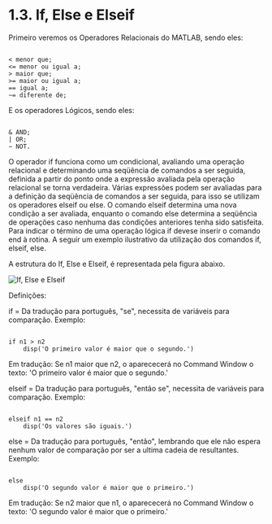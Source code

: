 # 1.3. If, Else e Elseif

Primeiro veremos os Operadores Relacionais do MATLAB, sendo eles:

<pre><code>
< menor que;
<= menor ou igual a;
> maior que;
>= maior ou igual a;
== igual a;
∼= diferente de;
</pre></code>

E os operadores Lógicos, sendo eles:

<pre><code>
& AND;
| OR;
∼ NOT.
</pre></code>

O operador if funciona como um condicional, avaliando uma operação relacional e determinando uma seqüência de comandos a ser seguida, definida a partir do ponto onde a expressão avaliada pela operação relacional se torna verdadeira.
Várias expressões podem ser avaliadas para a definição da seqüência de comandos a ser seguida, para isso se utilizam os operadores elseif ou else. O comando elseif determina uma nova condição a ser avaliada, enquanto o comando else determina a seqüência de operações caso nenhuma das condições anteriores tenha sido satisfeita.
Para indicar o término de uma operação lógica if devese inserir o comando end à rotina.
A seguir um exemplo ilustrativo da utilização dos comandos if, elseif, else.

A estrutura do If, Else e Elseif,  é representada pela figura abaixo.

![If, Else e Elseif](../../master/Imagens/ifElseElseif.png)

Definições:

if = Da tradução para português, "se", necessita de variáveis para comparação. Exemplo:
<pre><code>
if n1 > n2
    disp('O primeiro valor é maior que o segundo.')
</pre></code>
Em tradução: Se n1 maior que n2, o aparececerá no Command Window o texto: 'O primeiro valor é maior que o segundo.'

elseif = Da tradução para português, "então se", necessita de variáveis para comparação. Exemplo:
<pre><code>
elseif n1 == n2 
    disp('Os valores são iguais.')
</pre></code>

else = Da tradução para português, "então", lembrando que ele não espera nenhum valor de comparação por ser a ultima cadeia de resultantes. Exemplo:
<pre><code>
else 
    disp('O segundo valor é maior que o primeiro.')
</pre></code>
Em tradução: Se n2 maior que n1, o aparececerá no Command Window o texto: 'O segundo valor é maior que o primeiro.'
